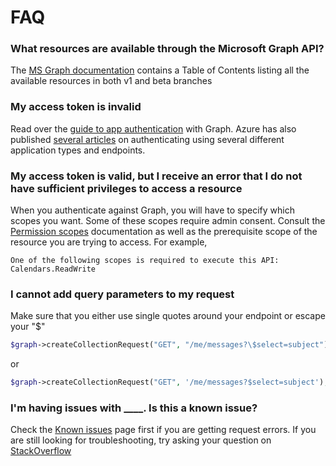 # FAQ

### What resources are available through the Microsoft Graph API?
The [MS Graph documentation](https://developer.microsoft.com/en-us/graph/docs) contains a Table of Contents listing all the available resources in both v1 and beta branches

### My access token is invalid
Read over the [guide to app authentication](https://developer.microsoft.com/en-us/graph/docs/concepts/auth_overview) with Graph. Azure has also published [several articles](https://docs.microsoft.com/en-us/azure/active-directory/active-directory-whatis) on authenticating using several different application types and endpoints.

### My access token is valid, but I receive an error that I do not have sufficient privileges to access a resource
When you authenticate against Graph, you will have to specify which scopes you want. Some of these scopes require admin consent. Consult the [Permission scopes](https://developer.microsoft.com/en-us/graph/docs/concepts/permissions_reference) documentation as well as the prerequisite scope of the resource you are trying to access. For example,

```One of the following scopes is required to execute this API: Calendars.ReadWrite```


### I cannot add query parameters to my request
Make sure that you either use single quotes around your endpoint or escape your "$"
```php
$graph->createCollectionRequest("GET", "/me/messages?\$select=subject");
```
or
```php
$graph->createCollectionRequest("GET", '/me/messages?$select=subject');
```

### I'm having issues with ____. Is this a known issue?
Check the [Known issues](https://developer.microsoft.com/en-us/graph/docs/concepts/known_issues) page first if you are getting request errors. If you are still looking for troubleshooting, try asking your question on [StackOverflow](https://stackoverflow.com/questions/tagged/microsoftgraph?sort=newest)
